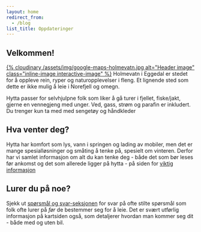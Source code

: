 ```yaml
---
layout: home
redirect_from:
  - /blog
list_title: Oppdateringer
---
```


<div class="u-only-display@mobile">
    <div id="toc-insert"></div>
</div>

## Velkommen!

[{% cloudinary /assets/img/google-maps-holmevatn.jpg alt="Header image" class="inline-image interactive-image" %}](/map.html)
Holmevatn i Eggedal er stedet for å oppleve rein, ryper og naturopplevelser i fleng. Et lignende sted som dette er ikke mulig å leie i Norefjell og omegn.

Hytta passer for selvhjulpne folk som liker å gå turer i fjellet, fiske/jakt, gjerne en vennegjeng med unger. Ved, gass, strøm og parafin er inkludert. Du trenger kun ta med med sengetøy og håndkleder

## Hva venter deg?

Hytta har komfort som lys, vann i springen og lading av mobiler, men
det er mange spesialløsninger og småting å tenke på, spesielt om vinteren.
Derfor har vi samlet informasjon om alt du kan tenke deg - både det som
bør leses før ankomst og det som allerede ligger på hytta - på siden for [viktig informasjon](/important.html)

## Lurer du på noe?

Sjekk ut [spørsmål og svar-seksjonen](/faq.html) for svar på ofte stilte spørsmål som folk ofte lurer på _før_ de bestemmer seg for å leie. Det er svært utførlig informasjon på kartsiden også, som detaljerer hvordan man kommer seg dit - både med og uten bil.
